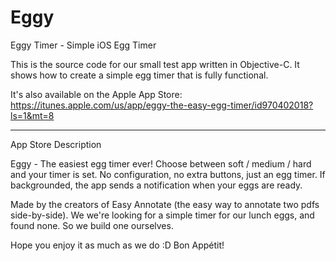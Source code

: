 # Eggy
Eggy Timer - Simple iOS Egg Timer

This is the source code for our small test app written in Objective-C.
It shows how to create a simple egg timer that is fully functional.

It's also available on the Apple App Store: https://itunes.apple.com/us/app/eggy-the-easy-egg-timer/id970402018?ls=1&mt=8

---------------------
App Store Description

Eggy - The easiest egg timer ever!
Choose between soft / medium / hard and your timer is set.
No configuration, no extra buttons, just an egg timer.
If backgrounded, the app sends a notification when your eggs are ready.

Made by the creators of Easy Annotate (the easy way to annotate two pdfs side-by-side).
We we're looking for a simple timer for our lunch eggs, and found none.
So we build one ourselves. 

Hope you enjoy it as much as we do :D
Bon Appétit!
